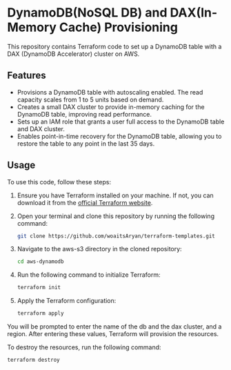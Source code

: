 # DynamoDB(NoSQL DB) and DAX(In-Memory Cache) Provisioning 

This repository contains Terraform code to set up a DynamoDB table with a DAX (DynamoDB Accelerator) cluster on AWS. 

## Features

- Provisions a DynamoDB table with autoscaling enabled. The read capacity scales from 1 to 5 units based on demand.
- Creates a small DAX cluster to provide in-memory caching for the DynamoDB table, improving read performance.
- Sets up an IAM role that grants a user full access to the DynamoDB table and DAX cluster.
- Enables point-in-time recovery for the DynamoDB table, allowing you to restore the table to any point in the last 35 days.

## Usage

To use this code, follow these steps:

1. Ensure you have Terraform installed on your machine. If not, you can download it from the [official Terraform website](https://www.terraform.io/downloads.html).

2. Open your terminal and clone this repository by running the following command:

    ```bash
    git clone https://github.com/woaitsAryan/terraform-templates.git
    ```
3. Navigate to the aws-s3 directory in the cloned repository:
    
    ```bash
    cd aws-dynamodb
    ```
4. Run the following command to initialize Terraform:

    ```bash
    terraform init
    ```
5. Apply the Terraform configuration:

    ```bash
    terraform apply
    ```

You will be prompted to enter the name of the db and the dax cluster, and a region. After entering these values, Terraform will provision the resources.

To destroy the resources, run the following command:


    terraform destroy